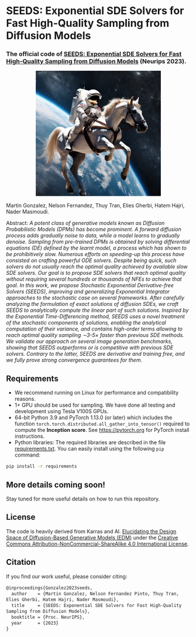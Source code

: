 # SEEDS: Exponential SDE Solvers for Fast High-Quality Sampling from Diffusion Models
### The official code of [SEEDS: Exponential SDE Solvers for Fast High-Quality Sampling from Diffusion Models](https://arxiv.org/abs/2305.14267) (Neurips 2023).

<div style="text-align: center;">
  <img src="/assets/seeds-stable-diffusion-xl.png" width="342" />
</div>

Martin Gonzalez, Nelson Fernandez, Thuy Tran, Elies Gherbi, Hatem Hajri, Nader Masmoudi.

Abstract: *A potent class of generative models known as Diffusion Probabilistic Models (DPMs) has become prominent. A forward diffusion process adds gradually noise to data, while a model learns to gradually denoise. Sampling from pre-trained DPMs is obtained by solving differential equations (DE) defined by the learnt model, a process which has shown to be prohibitively slow. Numerous efforts on speeding-up this process have consisted on crafting powerful ODE solvers. Despite being quick, such solvers do not usually reach the optimal quality achieved by available slow SDE solvers. Our goal is to propose SDE solvers that reach optimal quality without requiring several hundreds or thousands of NFEs to achieve that goal. In this work, we propose Stochastic Exponential Derivative-free Solvers (SEEDS), improving and generalizing Exponential Integrator approaches to the stochastic case on several frameworks. After carefully analyzing the formulation of exact solutions of diffusion SDEs, we craft SEEDS to analytically compute the linear part of such solutions. Inspired by the Exponential Time-Differencing method, SEEDS uses a novel treatment of the stochastic components of solutions, enabling the analytical computation of their variance, and contains high-order terms allowing to reach optimal quality sampling ∼3-5× faster than previous SDE methods. We validate our approach on several image generation benchmarks, showing that SEEDS outperforms or is competitive with previous SDE solvers. Contrary to the latter, SEEDS are derivative and training free, and we fully prove strong convergence guarantees for them.*


## Requirements
* We recommend running on Linux for performance and compatibility reasons. 
* 1+ GPU should be used for sampling. We have done all testing and development using Tesla V100S GPUs.
* 64-bit Python 3.9 and PyTorch 1.13.0 (or later) which includes the function `torch.torch.distributed.all_gather_into_tensor()` required to compute the **Inception score**. See https://pytorch.org for PyTorch install instructions.
* Python libraries: The required libraries are described in the file [requirements.txt](./requirements.txt). You can easily install using the following `pip` command:
```.bash
pip install -r requirements
```

## More details coming soon!
Stay tuned for more useful details on how to run this repository.


## License

The code is heavily derived from Karras and Al. [Elucidating the Design Space of Diffusion-Based Generative Models (EDM)](https://github.com/NVlabs/edm) under the [Creative Commons Attribution-NonCommercial-ShareAlike 4.0 International License](http://creativecommons.org/licenses/by-nc-sa/4.0/).


## Citation
If you find our work useful, please consider citing:

```
@inproceedings{Gonzalez2023seeds,
  author    = {Martin Gonzalez, Nelson Fernandez Pinto, Thuy Tran, Elies Gherbi, Hatem Hajri, Nader Masmoudi},
  title     = {SEEDS: Exponential SDE Solvers for Fast High-Quality Sampling from Diffusion Models},
  booktitle = {Proc. NeurIPS},
  year      = {2023}
}
```

